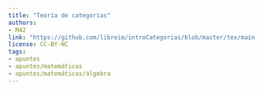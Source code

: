 ```yaml
---
title: "Teoría de categorías"
authors:
- M42
link: "https://github.com/libreim/introCategorias/blob/master/tex/main.pdf"
license: CC-BY-NC
tags:
- apuntes
- apuntes/matemáticas
- apuntes/matemáticas/álgebra
---
```


